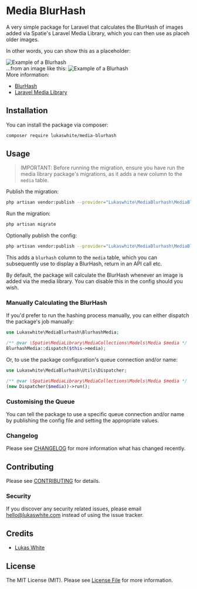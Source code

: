 # Media BlurHash

A very simple package for Laravel that calculates the BlurHash of images added via Spatie's Laravel Media Library, which you can then use as placeh
older images.

In other words, you can show this as a placeholder:

<img src="https://raw.githubusercontent.com/lukaswhite/media-blurhash/main/docs/images/blurhash-example-2.jpg" alt="Example of a Blurhash"/>
<br/>
...from an image like this:

<img src="https://raw.githubusercontent.com/lukaswhite/media-blurhash/main/docs/images/blurhash-example.jpg" alt="Example of a Blurhash"/>
<br/>
More information:

 - [BlurHash](https://blurha.sh/)
 - [Laravel Media Library](https://spatie.be/docs/laravel-medialibrary)

## Installation

You can install the package via composer:

```bash
composer require lukaswhite/media-blurhash
```

## Usage

> IMPORTANT: Before running the migration, ensure you have run the media library package's migrations, as it adds a new column to the `media` table.

Publish the migration:

```bash
php artisan vendor:publish --provider="Lukaswhite\MediaBlurhash\MediaBlurhashServiceProvider" --tag=migrations
```

Run the migration:

```bash
php artisan migrate
```

Optionally publish the config:

```bash
php artisan vendor:publish --provider="Lukaswhite\MediaBlurhash\MediaBlurhashServiceProvider" --tag=config
```

This adds a `blurhash` column to the `media` table, which you can subsequently use to display a BlurHash, return in an API call etc.

By default, the package will calculate the BlurHash whenever an image is added via the media library. You can disable this in the config should you wish.

### Manually Calculating the BlurHash

If you'd prefer to run the hashing process manually, you can either dispatch the package's job manually:

```php
use Lukaswhite\MediaBlurhash\BlurhashMedia;

/** @var \Spatie\MediaLibrary\MediaCollections\Models\Media $media */
BlurhashMedia::dispatch($this->media);
``` 

Or, to use the package configuration's queue connection and/or name:

```php
use Lukaswhite\MediaBlurhash\Utils\Dispatcher;

/** @var \Spatie\MediaLibrary\MediaCollections\Models\Media $media */
(new Dispatcher($media))->run();
```

### Customising the Queue

You can tell the package to use a specific queue connection and/or name by publishing the config file and setting the appropriate values.

### Changelog

Please see [CHANGELOG](CHANGELOG.md) for more information what has changed recently.

## Contributing

Please see [CONTRIBUTING](CONTRIBUTING.md) for details.

### Security

If you discover any security related issues, please email hello@lukaswhite.com instead of using the issue tracker.

## Credits

-   [Lukas White](https://github.com/lukaswhite)

## License

The MIT License (MIT). Please see [License File](LICENSE.md) for more information.
